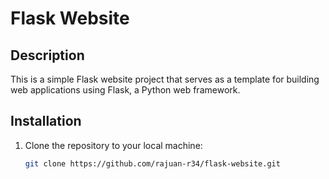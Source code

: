 # Flask Website

## Description

This is a simple Flask website project that serves as a template for building web applications using Flask, a Python web framework.

## Installation

1. Clone the repository to your local machine:

   ```bash
   git clone https://github.com/rajuan-r34/flask-website.git
